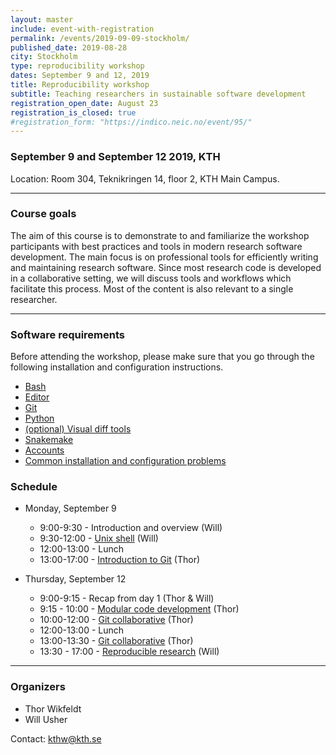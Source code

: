 ```yaml
---
layout: master
include: event-with-registration
permalink: /events/2019-09-09-stockholm/
published_date: 2019-08-28
city: Stockholm
type: reproducibility workshop
dates: September 9 and 12, 2019
title: Reproducibility workshop
subtitle: Teaching researchers in sustainable software development
registration_open_date: August 23
registration_is_closed: true
#registration_form: "https://indico.neic.no/event/95/"
---
```


### September 9 and September 12 2019, KTH 

Location: Room 304, Teknikringen 14, floor 2, KTH Main Campus.

---

### Course goals

The aim of this course is to demonstrate to and familiarize
the workshop participants with best practices and tools in modern research
software development. The main focus is on professional tools
for efficiently writing and maintaining research software.
Since most research code is developed in a collaborative
setting, we will discuss tools and workflows which facilitate
this process. Most of the content is also relevant to
a single researcher.

---

### Software requirements

Before attending the workshop, please make sure that you 
go through the following installation and configuration instructions.

- [Bash](https://coderefinery.github.io/installation/bash/)
- [Editor](https://coderefinery.github.io/installation/editors/)
- [Git](https://coderefinery.github.io/installation/git/)
- [Python](https://coderefinery.github.io/installation/python/)
- [(optional) Visual diff tools](https://coderefinery.github.io/installation/difftools/)
- [Snakemake](https://coderefinery.github.io/installation/snakemake)
- [Accounts](https://coderefinery.github.io/installation/#accounts)
- [Common installation and configuration problems](https://coderefinery.github.io/installation/troubleshooting/)

### Schedule

- Monday, September 9
  - 9:00-9:30 - Introduction and overview (Will)
  - 9:30-12:00 - [Unix shell](https://swcarpentry.github.io/shell-novice/) (Will)
  - 12:00-13:00 - Lunch  
  - 13:00-17:00 - [Introduction to Git](https://coderefinery.github.io/git-intro/) (Thor)

- Thursday, September 12
  - 9:00-9:15 - Recap from day 1 (Thor & Will)
  - 9:15 - 10:00 - [Modular code development](https://cicero.xyz/v3/remark/0.14.0/github.com/coderefinery/modular-code-development/master/talk.md/) (Thor)
  - 10:00-12:00 - [Git collaborative](https://wikfeldt.github.io/git-collaborative/) (Thor)
  - 12:00-13:00 - Lunch
  - 13:00-13:30 - [Git collaborative](https://wikfeldt.github.io/git-collaborative/) (Thor)
  - 13:30 - 17:00 - [Reproducible research](https://coderefinery.github.io/reproducible-research/) (Will)

---

### Organizers

- Thor Wikfeldt
- Will Usher

Contact: kthw@kth.se
